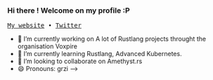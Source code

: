 ### Hi there ! Welcome on my profile :P

<p>
  <samp>
    <a href="https://www.wootlab.io">My website</a> •
    <a href="https://twitter.com/JeremyThulliez">Twitter</a>
  </samp>
</p>

- 🔭 I’m currently working on A lot of Rustlang projects throught the organisation Voxpire
- 🌱 I’m currently learning Rustlang, Advanced Kubernetes.
- 👯 I’m looking to collaborate on Amethyst.rs
- 😄 Pronouns: grzi
-->
